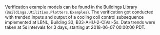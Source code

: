 Verification example models can be found in the Buildings 
Library (``Buildings.Utilities.Plotters.Examples``).
The verification got conducted with trended inputs and output of a
cooling coil control subsequence implemented at LBNL, Building 33, 
B33-AHU-2-ClVal-5s. Data trends were taken at 5s intervals for 
3 days, starting at 2018-06-07 00:00:00 PDT.

